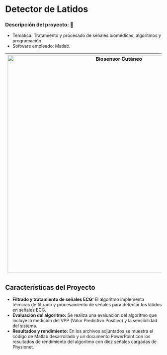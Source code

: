# Detector de Latidos

### **Descripción del proyecto: 💓**
  - Temática: Tratamiento y procesado de señales biomédicas, algoritmos y programación.
  - Software empleado: Matlab.

| <img src="https://user-images.githubusercontent.com/79250883/250925316-f8af79e3-756c-47a4-a4f2-22d3f7bcd382.png" alt="Biosensor Cutáneo" width="700" height="auto"> | Algoritmo para la detección de latidos en señales ECG mediante su filtrado y posterior tratamiento. El sistema cuenta también con una evaluación del algoritmo en la que se incluye su Valor Predictivo Positivo y sensibilidad. |
|---|---|

## Características del Proyecto

- **Filtrado y tratamiento de señales ECG:** El algoritmo implementa técnicas de filtrado y procesamiento de señales para detectar los latidos en señales ECG.
- **Evaluación del algoritmo:** Se realiza una evaluación del algoritmo que incluye la medición del VPP (Valor Predictivo Positivo) y la sensibilidad del sistema.
- **Resultados y rendimiento:** En los archivos adjuntados se muestra el código de Matlab desarrollado y un documento PowerPoint con los resultados de rendimiento del algoritmo con diez señales cargadas de Physionet.


